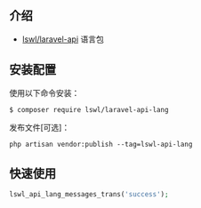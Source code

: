 ## 介绍

- [lswl/laravel-api](#https://github.com/linshaowl/laravel-api) 语言包

## 安装配置

使用以下命令安装：
```
$ composer require lswl/laravel-api-lang
```
发布文件[可选]：
```
php artisan vendor:publish --tag=lswl-api-lang
```

## 快速使用

```php
lswl_api_lang_messages_trans('success');
```
